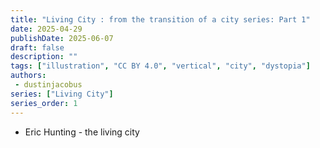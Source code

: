 ```yaml
---
title: "Living City : from the transition of a city series: Part 1"
date: 2025-04-29
publishDate: 2025-06-07
draft: false
description: ""
tags: ["illustration", "CC BY 4.0", "vertical", "city", "dystopia"]
authors:
 - dustinjacobus
series: ["Living City"]
series_order: 1
---
```


- Eric Hunting - the living city
